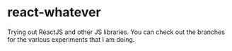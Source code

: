 # react-whatever
Trying out ReactJS and other JS libraries.
You can check out the branches for the various experiments that I am doing.
